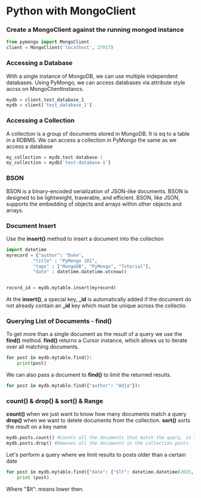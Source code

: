 # Python with MongoClient

### Create a MongoClient against the running mongod instance

```python
from pymongo import MongoClient
client = MongoClient('localhost', 27017)
```

### Accessing a Database
With a single instance of MongoDB, we can use multiple independent databases. 
Using PyMongo, we can access databases via attribute style accss on MongoClientInstancs.

```python
mydb = client.test_database_1
mydb = client['test_database_1']
```


### Accessing a Collection 
A collection is a group of documents stored in MongoDB. It is eq to a table in a RDBMS.
We can access a collection in PyMongo the same as we access a database

```python
my_collection = mydb.test-database-1
my_collection = mydb['test-database-1']
```
### BSON
BSON is a binary-encoded serialization of JSON-like documents. BSON is designed to be lightweight, traverable, and efficient.
BSON, like JSON, supports the embedding of objects and arrays within other objects and arrays.

### Document Insert
Use the **insert()** method to insert a document into the collection
```python
import datetime
myrecord = {"author": "Duke",
          "title" : "PyMongo 101",
          "tags" : ["MongoDB", "PyMongo", "Tutorial"],
          "date" : datetime.datetime.utcnow()


record_id = mydb.mytable.insert(myrecord)
```
At the **insert()**, a special key, **_id** is automatically added 
if the document do not already contain an **_id** key which must be unique across the collectio.


### Querying List of Documents - find()
To get more than a single document as the result of a query we use the **find()** method. 
**find()** returns a Cursor instance, which allows us to iterate over all matching documents.
```python
for post in mydb.mytable.find():
    print(post)
```

We can also pass a document to **find()** to limit the returned results.
```python
for post in mydb.mytable.find({"author": "Adja"}):
``` 

### count() & drop() & sort() & Range
**count()** when we just want to know how many documents match a query
**drop()** when we want to delete documents from the collection.
**sort()** sorts the result on a key name

```python
mydb.posts.count() #Counts all the documents that match the query, in this case all documents in collection posts.
mydb.posts.drop() #Removes all the documents in the collection posts.
``` 

Let's perform a query where we limit results to posts older than a certain date
```python
for post in mydb.mytable.find({"date": {"$lt": datetime.datetime(2015, 12, 1)}}).sort("author"):
    print (post)
```
Where "$lt": means lower then.  


